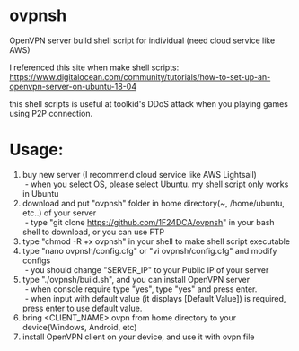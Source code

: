 # ovpnsh
OpenVPN server build shell script for individual (need cloud service like AWS)

I referenced this site when make shell scripts:
https://www.digitalocean.com/community/tutorials/how-to-set-up-an-openvpn-server-on-ubuntu-18-04

this shell scripts is useful at toolkid's DDoS attack when you playing games using P2P connection.

# Usage:
1. buy new server (I recommend cloud service like AWS Lightsail)  
&nbsp;- when you select OS, please select Ubuntu. my shell script only works in Ubuntu  
2. download and put "ovpnsh" folder in home directory(~, /home/ubuntu, etc..) of your server  
&nbsp;- type "git clone https://github.com/1F24DCA/ovpnsh" in your bash shell to download, or you can use FTP
3. type "chmod -R +x ovpnsh" in your shell to make shell script executable  
4. type "nano ovpnsh/config.cfg" or "vi ovpnsh/config.cfg" and modify configs  
&nbsp;- you should change "SERVER_IP" to your Public IP of your server  
5. type "./ovpnsh/build.sh", and you can install OpenVPN server  
&nbsp;- when console require type "yes", type "yes" and press enter.  
&nbsp;- when input with default value (it displays [Default Value]) is required, press enter to use default value.  
6. bring <CLIENT_NAME>.ovpn from home directory to your device(Windows, Android, etc)  
7. install OpenVPN client on your device, and use it with ovpn file  
